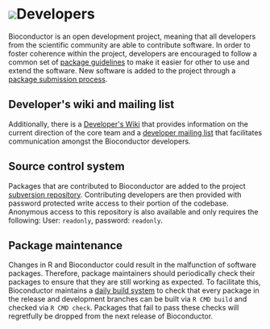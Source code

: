 ![](/images/icons/magnifier.gif)Developers
==========================================

Bioconductor is an open development project, meaning that all developers from
the scientific community are able to contribute software. In order to foster
coherence within the project, developers are encouraged to follow a common
set of [package guidelines](/developers/package-guidelines/) to make it easier for
other to use and extend the software. New software is added to the project
through a [package submission process](/developers/package-submission/).

<h2 id="wiki">Developer's wiki and mailing list</h2>

Additionally, there is a
[Developer's Wiki](http://wiki.fhcrc.org/bioc/DeveloperPage/) that provides
information on the current direction of the core team and a
[developer mailing list](https://stat.ethz.ch/mailman/listinfo/bioc-devel)
that facilitates communication amongst the Bioconductor developers.

<h2 id="svn">Source control system</h2>

Packages that are contributed to Bioconductor are added to the project
[subversion
repository](https://hedgehog.fhcrc.org/bioconductor/trunk/madman/Rpacks).
Contributing developers are then provided with password protected
write access to their portion of the codebase. Anonymous access to
this repository is also available and only requires the following:
User: `readonly`, password: `readonly`.

<h2 id="maintenance">Package maintenance</h2>

Changes in R and Bioconductor could result in the malfunction of
software packages. Therefore, package maintainers should periodically
check their packages to ensure that they are still working as
expected. To facilitate this, Bioconductor maintains a [daily build
system](http://bioconductor.org/checkResults/) to check that every
package in the release and development branches can be built via
`R CMD build` and checked via `R CMD check`. Packages that fail to
pass these checks will regretfully be dropped from the next release
of Bioconductor.
